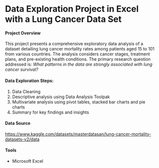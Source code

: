 # Data Exploration Project in Excel with a Lung Cancer Data Set 

#### Project Overview

This project presents a comprehensive exploratory data analysis of a dataset detailing lung cancer mortality rates among patients aged 15 to 101 from various countries. 
The analysis considers cancer stages, treatment plans, and pre-existing health conditions. The primary research question addressed is: *What patterns in the data are strongly associated with lung cancer survival?*

#### Data Exploration Steps:

1. Data Cleaning
2. Descriptive analysis using Data Analysis Toolpak
3. Multivariate analysis using pivot tables, stacked bar charts and pie charts
4. Summary for key findings and insights

#### Data Source

https://www.kaggle.com/datasets/masterdatasan/lung-cancer-mortality-datasets-v2/data

#### Tools

- Microsoft Excel


